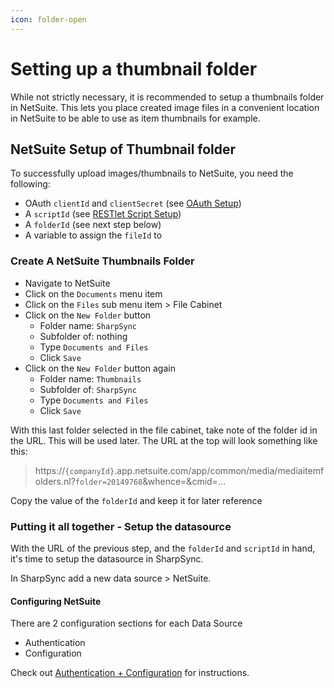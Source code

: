 ```yaml
---
icon: folder-open
---
```


# Setting up a thumbnail folder

While not strictly necessary, it is recommended to setup a thumbnails folder in NetSuite. This lets you place created image files in a convenient location in NetSuite to be able to use as item thumbnails for example.

## NetSuite Setup of Thumbnail folder

To successfully upload images/thumbnails to NetSuite, you need the following:

* OAuth `clientId` and `clientSecret` (see [OAuth Setup](oauth-setup/))
* A `scriptId` (see [RESTlet Script Setup](suite-api-setup.md))
* A `folderId` (see next step below)
* A variable to assign the `fileId` to

### Create A NetSuite Thumbnails Folder

* Navigate to NetSuite
* Click on the `Documents` menu item
* Click on the `Files` sub menu item > File Cabinet
* Click on the `New Folder` button
  * Folder name: `SharpSync`
  * Subfolder of: nothing
  * Type `Documents and Files`
  * Click `Save`
* Click on the `New Folder` button again
  * Folder name: `Thumbnails`
  * Subfolder of: `SharpSync`
  * Type `Documents and Files`
  * Click `Save`

With this last folder selected in the file cabinet, take note of the folder id in the URL. This will be used later. The URL at the top will look something like this:

> https://`{companyId}`.app.netsuite.com/app/common/media/mediaitemfolders.nl?`folder=20149768`\&whence=\&cmid=...

Copy the value of the `folderId` and keep it for later reference

### Putting it all together - Setup the datasource

With the URL of the previous step, and the `folderId` and `scriptId` in hand, it's time to setup the datasource in SharpSync.

In SharpSync add a new data source > NetSuite.

#### Configuring NetSuite

There are 2 configuration sections for each Data Source

* Authentication
* Configuration

Check out [Authentication + Configuration](authentication-+-configuration.md) for instructions.

